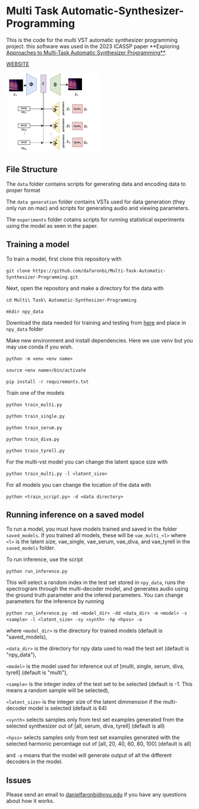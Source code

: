 # Multi Task Automatic-Synthesizer-Programming
This is the code for the multi VST automatic synthesizer programming project. this software was used in the 2023 ICASSP paper **Exploring [Approaches to Multi-Task Automatic Synthesizer Programming**](https://ieeexplore.ieee.org/document/10095540).

[WEBSITE](https://dafaronbi.github.io/Multi-Task-Automatic-Synthesizer-Programming/)

![Multi-Task ASP Diagram](asp-main-diagram.png)

## File Structure

The `data` folder contains scripts for generating data and encoding data to proper format

The `data generation` folder contains VSTs used for data generation (they only run on mac) and scripts for generating audio and viewing parameters.

The `experiments` folder cotains scripts for running statistical experiments using the model as seen in the paper.

## Training a model

To train a model, first clone this repository with

`git clone https://github.com/dafaronbi/Multi-Task-Automatic-Synthesizer-Programming.git`

Next, open the repository and make a directory for the data with 

`cd Multi\ Task\ Automatic-Synthesizer-Programming`

`mkdir npy_data`

Download the data needed for training and testing from [here](https://zenodo.org/record/7686668#.ZAET5ezMJhE) and place in `npy_data` folder

Make new environment and install dependencies. Here we use venv but you may use conda if you wish.

`python -m venv <env name>`

`source <env name>/bin/activate`

`pip install -r requirements.txt`

Train one of the models

`python train_multi.py`

`python train_single.py`

`python train_serum.py`

`python train_diva.py`

`python train_tyrell.py`

For the multi-vst model you can change the latent space size with 

`python train_multi.py -l <latent_size>`

For all models you can change the location of the data with

`python <train_script.py> -d <data directory>`

## Running inference on a saved model

To run a model, you must have models trained and saved in the folder `saved_models`. If you trained all models, these will be `vae_multi_<l>` where `<l>` is the latent size, vae_single, vae_serum, vae_diva, and vae_tyrell in the `saved_models` folder.

To run inference, use the script

`python run_inference.py`

This will select a random index in the test set stored in `npy_data`, runs the spectrogram through the multi-decoder model, and generates audio using the ground truth parameter and the infered parameters. You can change parameters for the inference by running

`python run_inference.py -md <model_dir> -dd <data_dir> -m <model> -s <sample> -l <latent_size> -sy <synth> -hp <hpss> -a`

where `<model_dir>` is the directory for trained models (default is "saved_models),

`<data_dir>` is the directory for npy data used to read the test set (default is "npy_data"),

`<model>` is the model used for inference out of [multi, single, serum, diva, tyrell] (default is "multi"),

`<sample>` is the integer index of the test set to be selected (default is -1. This means a random sample will be selected),

`<latent_size>` is the integer size of the latent dimmension if the multi-decoder model is selected (default is 64)

`<synth>` selects samples only from test set examples generated from the selected synthesizer out of [all, serum, diva, tyrell] (default is all)

`<hpss>` selects samples only from test set examples generated with the selected harmonic percentage out of [all, 20, 40, 60, 80, 100] (default is all)

and `-a` means that the model will generate output of all the different decoders in the model.

## Issues

Please send an email to danielfaronbi@nyu.edu if you have any questions about how it works.


